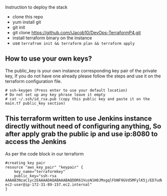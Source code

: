 Instruction to deploy the stack 

* clone this repo
* yum install git 
* git init
* git clone https://github.com/iJacob10/DevOps-TerraformP4.git
* install terraform binary on the instance
* use ```terrafrom init && terraform plan && terraform apply```


## How to use your own keys? 
The public_key is your own instance corresponding key pair of the private key, If you do not have one already please follow the steps and use it on the terraform configuration file. 


```
# ssh-keygen (Press enter to use your default location)
# Do not set up any key phrase leave it empty 
# cat ~/.ssh/id_rsa.pub (copy this public key and paste it on the main.tf public_key section)
```

## This terraform written to use Jenkins instance directly without need of configuring anything, So after apply grab the public ip and use ip:8080 to access the Jenkins

As per the code block in our terraform 

```
#creating key pair
resource "aws_key_pair" "keypair" {
    key_name="terraformkey"
    public_key="ssh-rsa AAAAB3NzaC1yc2EAAAADAQABAAABAQDDR61VusN1H0JMxgqlFbNF9GVdSMFylK5j/ED7udWAEo2RrMcfrEcb8JccH3ld/pctcogGLGEXm+R47nv6eR6AJ0ZS2u5NHJFOfe1SxwZxJRP1fNsuOr2fJrbZoHxE0h4kyZZoCzpvdiFekgUY3BFnugKqv3PEkSzSpDqdE9o/eEnEtbpCoktBqru4uvsygwoV2vXDFR2WkE9h45b2ibIn2tfQQlS1mwHiaCv2Qjaqtg+fRomv23ZpUj2OiJ1j4JBNhVazU3PBSjlGk90+ycGwRFLJz91hWiTwSkghM1zvtcWKlW4juW+21zd5xnNbs/eaHGSVxGcauaWRY4NnG2X3 ec2-user@ip-172-31-89-157.ec2.internal"
}

```
